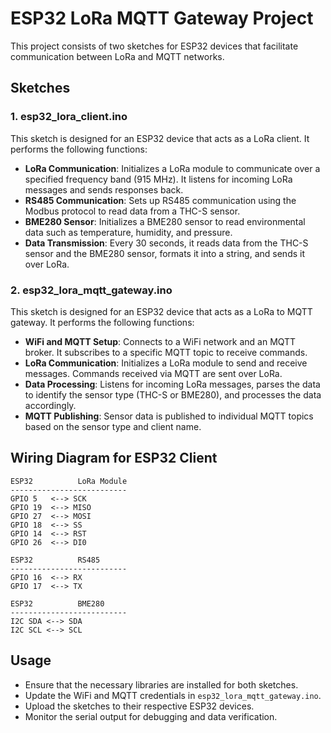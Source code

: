 # ESP32 LoRa MQTT Gateway Project

This project consists of two sketches for ESP32 devices that facilitate communication between LoRa and MQTT networks.

## Sketches

### 1. esp32_lora_client.ino

This sketch is designed for an ESP32 device that acts as a LoRa client. It performs the following functions:

- **LoRa Communication**: Initializes a LoRa module to communicate over a specified frequency band (915 MHz). It listens for incoming LoRa messages and sends responses back.
- **RS485 Communication**: Sets up RS485 communication using the Modbus protocol to read data from a THC-S sensor.
- **BME280 Sensor**: Initializes a BME280 sensor to read environmental data such as temperature, humidity, and pressure.
- **Data Transmission**: Every 30 seconds, it reads data from the THC-S sensor and the BME280 sensor, formats it into a string, and sends it over LoRa.

### 2. esp32_lora_mqtt_gateway.ino

This sketch is designed for an ESP32 device that acts as a LoRa to MQTT gateway. It performs the following functions:

- **WiFi and MQTT Setup**: Connects to a WiFi network and an MQTT broker. It subscribes to a specific MQTT topic to receive commands.
- **LoRa Communication**: Initializes a LoRa module to send and receive messages. Commands received via MQTT are sent over LoRa.
- **Data Processing**: Listens for incoming LoRa messages, parses the data to identify the sensor type (THC-S or BME280), and processes the data accordingly.
- **MQTT Publishing**: Sensor data is published to individual MQTT topics based on the sensor type and client name.

## Wiring Diagram for ESP32 Client

```
ESP32          LoRa Module
--------------------------
GPIO 5   <--> SCK
GPIO 19  <--> MISO
GPIO 27  <--> MOSI
GPIO 18  <--> SS
GPIO 14  <--> RST
GPIO 26  <--> DI0

ESP32          RS485
--------------------------
GPIO 16  <--> RX
GPIO 17  <--> TX

ESP32          BME280
--------------------------
I2C SDA <--> SDA
I2C SCL <--> SCL
```

## Usage

- Ensure that the necessary libraries are installed for both sketches.
- Update the WiFi and MQTT credentials in `esp32_lora_mqtt_gateway.ino`.
- Upload the sketches to their respective ESP32 devices.
- Monitor the serial output for debugging and data verification.
